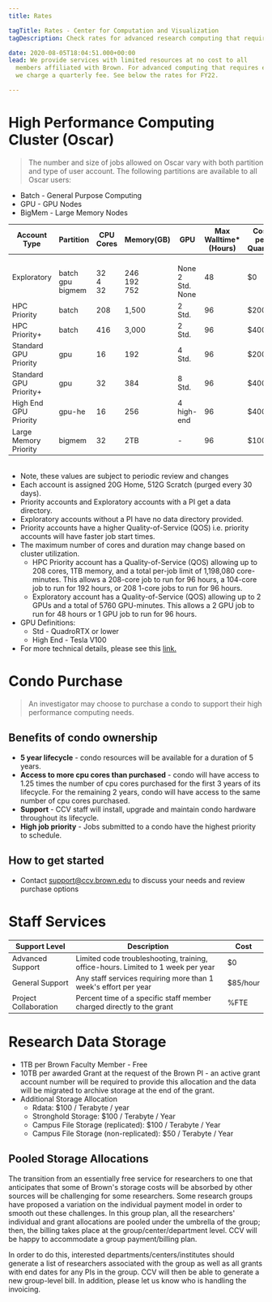 ```yaml
---
title: Rates

tagTitle: Rates - Center for Computation and Visualization
tagDescription: Check rates for advanced research computing that require extra resources.

date: 2020-08-05T18:04:51.000+00:00
lead: We provide services with limited resources at no cost to all
  members affiliated with Brown. For advanced computing that requires extra resources,
  we charge a quarterly fee. See below the rates for FY22.

---
```


# High Performance Computing Cluster (Oscar)

> The number and size of jobs allowed on Oscar vary with both partition and type of user account. The following partitions are available to all Oscar users:

* Batch   - General Purpose Computing
* GPU     - GPU Nodes
* BigMem  - Large Memory Nodes



<div>

  <table style=" font-size:0.9rem; margin-bottom:2rem;">
    <thead>
      <tr>
        <th>Account Type</th>
        <th>Partition</th>
        <th>CPU Cores</th>
        <th>Memory(GB)</th>
        <th>GPU</th>
        <th>Max Walltime* (Hours)</th>
        <th>Cost per Quarter</th>
      </tr>
    </thead>
    <tbody>
      <tr>
        <td width="25%"> Exploratory <br> <!-- Make it Single Line. -->
        <td> <br> batch <br> gpu <br> bigmem</td>
        <td> <br> 32 <br> 4 <br> 32 <br> </td>
        <td> <br> 246 <br> 192 <br> 752 </td>
        <td> <br> None <br> 2 Std. <br> None </td>
        <td> 48</td>
        <td> $0</td>
      </tr>
      <tr>
        <td>HPC Priority</td>
        <td>batch</td>
        <td>208</td>
        <td>1,500</td>
        <td>2 Std.</td>
        <td>96</td>
        <td>$200</td>
      </tr>
      <tr>
        <td>HPC Priority+</td>
        <td>batch</td>
        <td>416</td>
        <td>3,000</td>
        <td>2 Std.</td>
        <td>96</td>
        <td>$400</td>
      </tr>
      <tr>
        <td>Standard GPU Priority</td>
        <td>gpu</td>
        <td>16</td>
        <td>192</td>
        <td>4 Std.</td>
        <td>96</td>
        <td>$200</td>
      </tr>
      <tr>
        <td>Standard GPU Priority+</td>
        <td>gpu</td>
        <td>32</td>
        <td>384</td>
        <td>8 Std.</td>
        <td>96</td>
        <td>$400</td>
      </tr>
      <tr>
        <td>High End GPU Priority</td>
        <td>gpu-he</td>
        <td>16</td>
        <td>256</td>
        <td>4 high-end</td>
        <td>96</td>
        <td>$400</td>
      </tr>
      <tr>
        <td>Large Memory Priority</td>
        <td>bigmem</td>
        <td>32</td>
        <td>2TB</td>
        <td>-</td>
        <td>96</td>
        <td>$100</td>
      </tr>
    </tbody>
  </table>

</div>

* Note, these values are subject to periodic review and changes
* Each account is assigned 20G Home, 512G Scratch (purged every 30 days).
* Priority accounts and Exploratory accounts with a PI get a data directory.
* Exploratory accounts without a PI have no data directory provided.
* Priority accounts have a higher Quality-of-Service (QOS) i.e. priority accounts will have faster job start times.
* The maximum number of cores and duration may change based on cluster utilization.
  * HPC Priority account has a Quality-of-Service (QOS) allowing up to 208 cores, 1TB memory, and a total per-job limit of 1,198,080 core-minutes. This allows a 208-core job to run for 96 hours, a 104-core job to run for 192 hours, or 208 1-core jobs to run for 96 hours.
  * Exploratory account has a Quality-of-Service (QOS) allowing up to 2 GPUs and a total of 5760 GPU-minutes. This allows a 2 GPU job to run for 48 hours or 1 GPU job to run for 96 hours.
* GPU Definitions:
  * Std - QuadroRTX or lower
  * High End - Tesla V100
* For more technical details, please see this [link.](https://docs.ccv.brown.edu/oscar/system-overview)

# Condo Purchase

> An investigator may choose to purchase a condo to support their high performance computing needs.

## Benefits of condo ownership

* **5 year lifecycle** - condo resources will be available for a duration of 5 years.
* **Access to more cpu cores than purchased** - condo will have access to 1.25 times the number of cpu cores purchased for the first 3 years of its lifecycle. For the remaining 2 years, condo will have access to the same number of cpu cores purchased.
* **Support** - CCV staff will install, upgrade and maintain condo hardware throughout its lifecycle.
* **High job priority** - Jobs submitted to a condo have the highest priority to schedule.

## How to get started

* Contact support@ccv.brown.edu to discuss your needs and review purchase options

# Staff Services

<div>
  <table style=" font-size:0.9rem; margin-bottom:2rem;">
    <thead>
      <tr>
        <th>Support Level</th>
        <th>Description</th>
        <th>Cost</th>
      </tr>
    </thead>
    <tbody>
      <tr>
        <td>Advanced Support</td>
        <td>Limited code troubleshooting, training, office-hours. Limited to 1 week per year</td>
        <td>$0</td>
      </tr>
      <tr>
        <td>General Support</td>
        <td>Any staff services requiring more than 1 week's effort per year</td>
        <td>$85/hour</td>
      </tr>
      <tr>
        <td>Project Collaboration</td>
        <td>Percent time of a specific staff member charged directly to the grant</td>
        <td>%FTE</td>
      </tr>
    </tbody>
  </table>
</div>
    
# Research Data Storage

* 1TB per Brown Faculty Member - Free
* 10TB per awarded Grant at the request of the Brown PI - an active grant account number will be required to provide this allocation and the data will be migrated to archive storage at the end of the grant.
* Additional Storage Allocation
  * Rdata: $100 / Terabyte / year
  * Stronghold Storage: $100 / Terabyte / Year
  * Campus File Storage (replicated): $100 / Terabyte / Year
  * Campus File Storage (non-replicated): $50 / Terabyte / Year

## Pooled Storage Allocations

The transition from an essentially free service for researchers to one that anticipates that some of Brown's storage costs will be absorbed by other sources will be challenging for some researchers. Some research groups have proposed a variation on the individual payment model in order to smooth out these challenges. In this group plan, all the researchers' individual and grant allocations are pooled under the umbrella of the group; then, the billing takes place at the group/center/department level. CCV will be happy to accommodate a group payment/billing plan.

In order to do this, interested departments/centers/institutes should generate a list of researchers associated with the group as well as all grants with end dates for any PIs in the group. CCV will then be able to generate a new group-level bill. In addition, please let us know who is handling the invoicing.
